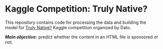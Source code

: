 # Kaggle Competition: Truly Native?

This repository contains code for processing the data and building the model for [Truly Native?](https://www.kaggle.com/competitions/dato-native/data?select=5.zip "Link to Truly Native? Kaggle competition") Kaggle competition organized by Dato.

***Main objective:*** predict whether the content in an HTML file is sponsored or not.
